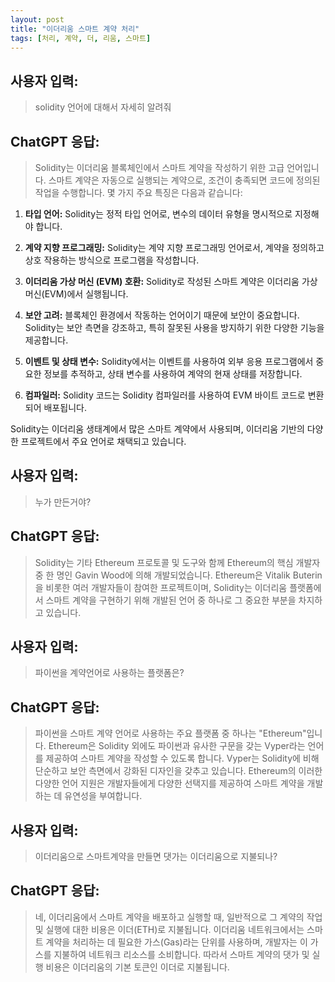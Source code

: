 ```yaml
---
layout: post
title: "이더리움 스마트 계약 처리"
tags: [처리, 계약, 더, 리움, 스마트]
---
```


## 사용자 입력:
> solidity 언어에 대해서 자세히 알려줘

## ChatGPT 응답:
> Solidity는 이더리움 블록체인에서 스마트 계약을 작성하기 위한 고급 언어입니다. 스마트 계약은 자동으로 실행되는 계약으로, 조건이 충족되면 코드에 정의된 작업을 수행합니다. 몇 가지 주요 특징은 다음과 같습니다:

1. **타입 언어:** Solidity는 정적 타입 언어로, 변수의 데이터 유형을 명시적으로 지정해야 합니다.

2. **계약 지향 프로그래밍:** Solidity는 계약 지향 프로그래밍 언어로서, 계약을 정의하고 상호 작용하는 방식으로 프로그램을 작성합니다.

3. **이더리움 가상 머신 (EVM) 호환:** Solidity로 작성된 스마트 계약은 이더리움 가상 머신(EVM)에서 실행됩니다.

4. **보안 고려:** 블록체인 환경에서 작동하는 언어이기 때문에 보안이 중요합니다. Solidity는 보안 측면을 강조하고, 특히 잘못된 사용을 방지하기 위한 다양한 기능을 제공합니다.

5. **이벤트 및 상태 변수:** Solidity에서는 이벤트를 사용하여 외부 응용 프로그램에서 중요한 정보를 추적하고, 상태 변수를 사용하여 계약의 현재 상태를 저장합니다.

6. **컴파일러:** Solidity 코드는 Solidity 컴파일러를 사용하여 EVM 바이트 코드로 변환되어 배포됩니다.

Solidity는 이더리움 생태계에서 많은 스마트 계약에서 사용되며, 이더리움 기반의 다양한 프로젝트에서 주요 언어로 채택되고 있습니다.

## 사용자 입력:
> 누가 만든거야?

## ChatGPT 응답:
> Solidity는 기타 Ethereum 프로토콜 및 도구와 함께 Ethereum의 핵심 개발자 중 한 명인 Gavin Wood에 의해 개발되었습니다. Ethereum은 Vitalik Buterin을 비롯한 여러 개발자들이 참여한 프로젝트이며, Solidity는 이더리움 플랫폼에서 스마트 계약을 구현하기 위해 개발된 언어 중 하나로 그 중요한 부분을 차지하고 있습니다.

## 사용자 입력:
> 파이썬을 계약언어로 사용하는 플랫폼은?

## ChatGPT 응답:
> 파이썬을 스마트 계약 언어로 사용하는 주요 플랫폼 중 하나는 "Ethereum"입니다. Ethereum은 Solidity 외에도 파이썬과 유사한 구문을 갖는 Vyper라는 언어를 제공하여 스마트 계약을 작성할 수 있도록 합니다. Vyper는 Solidity에 비해 단순하고 보안 측면에서 강화된 디자인을 갖추고 있습니다. Ethereum의 이러한 다양한 언어 지원은 개발자들에게 다양한 선택지를 제공하여 스마트 계약을 개발하는 데 유연성을 부여합니다.

## 사용자 입력:
> 이더리움으로 스마트계약을 만들면 댓가는 이더리움으로 지불되나?

## ChatGPT 응답:
> 네, 이더리움에서 스마트 계약을 배포하고 실행할 때, 일반적으로 그 계약의 작업 및 실행에 대한 비용은 이더(ETH)로 지불됩니다. 이더리움 네트워크에서는 스마트 계약을 처리하는 데 필요한 가스(Gas)라는 단위를 사용하며, 개발자는 이 가스를 지불하여 네트워크 리소스를 소비합니다. 따라서 스마트 계약의 댓가 및 실행 비용은 이더리움의 기본 토큰인 이더로 지불됩니다.

